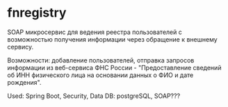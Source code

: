 # fnregistry

SOAP микросервис для ведения реестра пользователей с возможностью получения информации через обращение к внешнему сервису.

Возможности: добавление пользователей, отправка запросов информации из веб-сервиса ФНС России - "Предоставление сведений об ИНН физического лица на основании данных о ФИО и дате рождения".

Used: Spring Boot, Security, Data DB: postgreSQL, SOAP???
